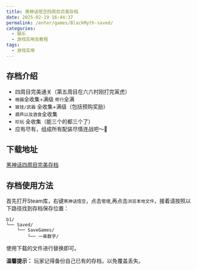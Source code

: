 ```yaml
---
title: 黑神话悟空四周目完美存档
date: 2025-02-19 16:44:37
permalink: /enter/games/BlackMyth-saved/
categories:
  - 娱乐
  - 游戏实用及教程
tags:
  - 游戏实用
---
```

## 存档介绍
- 四周目完美通关（第五周目在六六村刚打完寅虎）
- `根器`全收集+满级 `修行`全满 
- `披挂/武器` 全收集+满级（包括预购奖励）
- `葫芦以及酒食`全收集
- `珍玩` 全收集（能三个的都三个了）
- 应有尽有，组成所有配装尽情连战吧～🐒

## 下载地址
[黑神话四周目完美存档](https://wwff.lanzouk.com/izE972ocgn8b)

## 存档使用方法
首先打开Steam库，右键`黑神话悟空`，点击`管理`,再点击`浏览本地文件`，接着请按照以下路径找到存档保存位置：
<pre><code>b1/
└── Saved/
    └── SaveGames/
        └── 一串数字/
</code></pre>

使用下载的文件进行替换即可。

**温馨提示：** 玩家记得备份自己已有的存档，以免覆盖丢失。


